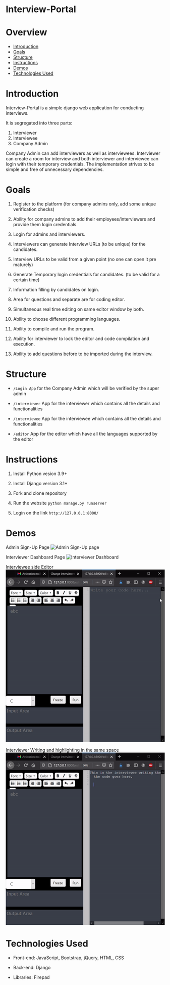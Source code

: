 # Interview-Portal

# Overview
- [Introduction](#introduction)
- [Goals](#goals)
- [Structure](#structure)
- [Instructions](#instructions)
- [Demos](#demos)
- [Technologies Used](#technologies-used)

# Introduction

Interview-Portal is a simple django web application for conducting interviews. 

It is segregated into three parts:
1. Interviewer
2. Interviewee
3. Company Admin

Company Admin can add interviewers as well as interviewees. Interviewer can create a room for interview and both interviewer and interviewee can login with their temporary credentials. The implementation strives to be simple and free of unnecessary dependencies.

# Goals

1. Register to the platform (for company admins only, add some unique verification checks)

2. Ability for company admins to add their employees/interviewers and provide them login credentials.

3. Login for admins and interviewers.

4. Interviewers can generate Interview URLs (to be unique) for the candidates.

5. Interview URLs to be valid from a given point (no one can open it pre maturely)

6. Generate Temporary login credentials for candidates. (to be valid for a certain time)

7. Information filling by candidates on login.

8. Area for questions and separate are for coding editor.

9. Simultaneous real time editing on same editor window by both.

10. Ability to choose different programming languages.

11. Ability to compile and run the program.

12. Ability for interviewer to lock the editor and code compilation and execution.

13. Ability to add questions before to be imported during the interview.

# Structure

- `/Login App` for the Company Admin which will be verified by the super admin

- `/interviewer` App for the interviewer which contains all the details and functionalities

- `/interviewee`  App for the interviewee which contains all the details and functionalities

- `/editor` App for the editor which have all the languages supported by the editor

# Instructions

1. Install Python vesion 3.9+
   
2. Install Django version 3.1+

3. Fork and clone repository

4. Run the website `python manage.py runserver`

5. Login on the link `http://127.0.0.1:8000/`

# Demos
Admin Sign-Up Page
![Admin Sign-Up page](Demo/Signup%20Admin.gif)

Interviewer Dashboard Page
![Interviewer Dashboard](Demo/InterviewerDashboard%20to%20editor.gif)

Interviewee side Editor
![Interviewee Writing page](Demo/Intervieweewriting%20code.gif)

Interviewer Writing and highlighting in the same space
![Interviewer Writing page](Demo/Interviewer%20writing.gif)


# Technologies Used

- Front-end: JavaScript, Bootstrap, jQuery, HTML, CSS

- Back-end: Django

- Libraries: Firepad
